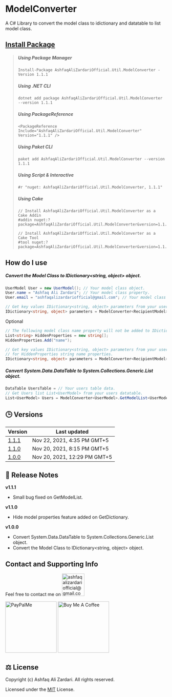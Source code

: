 # ModelConverter
 A C# Library to convert the model class to idictionary and datatable to list model class.

## [Install Package](https://www.nuget.org/packages/AshfaqAliZardariOfficial.Util.ModelConverter/)
> ##### Using Package Manager
> ```
> Install-Package AshfaqAliZardariOfficial.Util.ModelConverter -Version 1.1.1
> ```
> ##### Using .NET CLI
> 
> ```
> dotnet add package AshfaqAliZardariOfficial.Util.ModelConverter --version 1.1.1
> ```
> ##### Using PackageReference
> 
> ```
> <PackageReference Include="AshfaqAliZardariOfficial.Util.ModelConverter" Version="1.1.1" />
> ```
> ##### Using Paket CLI
> ```
> paket add AshfaqAliZardariOfficial.Util.ModelConverter --version 1.1.1
> ```
> ##### Using Script & Interactive
> ```
> #r "nuget: AshfaqAliZardariOfficial.Util.ModelConverter, 1.1.1"
> ```
> ##### Using Cake
> ```
> // Install AshfaqAliZardariOfficial.Util.ModelConverter as a Cake Addin
> #addin nuget:?package=AshfaqAliZardariOfficial.Util.ModelConverter&version=1.1.1
> 
> // Install AshfaqAliZardariOfficial.Util.ModelConverter as a Cake Tool
> #tool nuget:?package=AshfaqAliZardariOfficial.Util.ModelConverter&version=1.1.1
> ```

## How do I use
##### Convert the Model Class to IDictionary<string, object> object.
```csharp
UserModel User = new UserModel(); // Your model class object.
User.name = "Ashfaq Ali Zardari"; // Your model class property.
User.email = "ashfaqalizardariofficial@gmail.com"; // Your model class property.

// Get key values IDictionary<string, object> parameters from your user model class.
IDictionary<string, object> parameters = ModelConverter<RecipientModel>.GetDictionary(User); 
```
Optional
```csharp
// The following model class name property will not be added to IDictionary<string, object> object.
List<string> HiddenProperties = new string[];
HiddenProperties.Add("name");

// Get key values IDictionary<string, object> parameters from your user model class except
// for HiddenProperties string name properties.
IDictionary<string, object> parameters = ModelConverter<RecipientModel>.GetDictionary(User, HiddenProperties); 

```
##### Convert System.Data.DataTable to System.Collections.Generic.List<ModelClass> object.
```csharp
DataTable UsersTable = // Your users table data.
// Get Users list List<UserModel> from your users datatable.
List<UserModel> Users = ModelConverter<UserModel>.GetModelList<UserModel>(UsersTable); 
```

## :clock3: Versions
| Version | Last updated |
| --- | --- |
| [1.1.1](https://www.nuget.org/packages/AshfaqAliZardariOfficial.Util.ModelConverter/1.1.1) | Nov 22, 2021, 4:35 PM GMT+5 |
| [1.1.0](https://www.nuget.org/packages/AshfaqAliZardariOfficial.Util.ModelConverter/1.1.0) | Nov 20, 2021, 8:15 PM GMT+5 |
| [1.0.0](https://www.nuget.org/packages/AshfaqAliZardariOfficial.Util.ModelConverter/1.0.0) | Nov 20, 2021, 12:29 PM GMT+5 |

## :book: Release Notes
**v1.1.1**
- Small bug fixed on GetModelList.
 
**v1.1.0**
- Hide model properties feature added on GetDictionary.

**v1.0.0**
- Convert System.Data.DataTable to System.Collections.Generic.List<ModelClass> object.
- Convert the Model Class to IDictionary<string, object> object.

## Contact and Supporting Info
Feel free to contact me on <a href="mailto:ashfaqalizardariofficial@gmail.com" target="_blank" title="ashfaqalizardariofficial@gmail.com"><img src="https://ssl.gstatic.com/ui/v1/icons/mail/rfr/logo_gmail_lockup_default_1x_r2.png" alt="ashfaqalizardariofficial@gmail.com" width="70" /></a>  
  
  <a href="https://paypal.me/ashfaqalizardari247?country.x=CA&locale.x=en_US" target="_blank" title="paypal.me/ashfaqalizardari247"><img src="https://www.paypalobjects.com/paypal-ui/logos/svg/paypal-color.svg" alt="PayPalMe" width="160" /></a>    <a href="https://www.buymeacoffee.com/ashfaqalizardari" target="_blank" title="buymeacoffee.com/ashfaqalizardari"><img src="https://www.buymeacoffee.com/assets/img/custom_images/orange_img.png" alt="Buy Me A Coffee" width="160" /></a>

## :balance_scale: License
  Copyright (c) Ashfaq Ali Zardari. All rights reserved.
  
  Licensed under the [MIT](https://github.com/AshfaqAliZardariOfficial/ModelConverter/blob/master/LICENSE) License.

